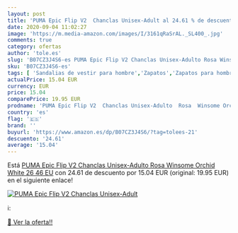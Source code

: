 ```yaml
---
layout: post
title: 'PUMA Epic Flip V2  Chanclas Unisex-Adult al 24.61 % de descuento'
date: 2020-09-04 11:02:27
image: 'https://m.media-amazon.com/images/I/3161qRaSrAL._SL400_.jpg'
comments: true
category: ofertas
author: 'tole.es'
slug: 'B07CZ3J4S6-es PUMA Epic Flip V2 Chanclas Unisex-Adulto Rosa Winsome...'
sku: 'B07CZ3J4S6-es'
tags: [ 'Sandalias de vestir para hombre','Zapatos','Zapatos para hombre','Zapatos y complementos','chanclas', ]
actualPrice: 15.04 EUR
currency: EUR
price: 15.04
comparePrice: 19.95 EUR
prodname: 'PUMA Epic Flip V2  Chanclas Unisex-Adulto  Rosa  Winsome Orchid White 26   46 EU'
country: 'es'
flag: '🇪🇸'
brand: ''
buyurl: 'https://www.amazon.es/dp/B07CZ3J4S6/?tag=tolees-21'
descuento: '24.61'
average: '15.04'
---
```


Está [PUMA Epic Flip V2  Chanclas Unisex-Adulto  Rosa  Winsome Orchid White 26   46 EU](https://www.amazon.es/dp/B07CZ3J4S6/?tag=tolees-21) con 24.61 de descuento por 15.04 EUR (original: 19.95 EUR) en el siguiente enlace!

[![PUMA Epic Flip V2  Chanclas Unisex-Adult](https://m.media-amazon.com/images/I/3161qRaSrAL._SL400_.jpg)](https://www.amazon.es/dp/B07CZ3J4S6/?tag=tolees-21)

ℹ️:


[🛒 Ver la oferta!!](https://www.amazon.es/dp/B07CZ3J4S6/?tag=tolees-21)
